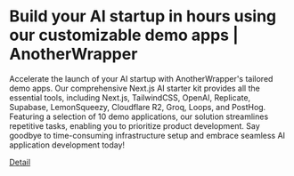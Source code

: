 # Build your AI startup in hours using our customizable demo apps | AnotherWrapper

Accelerate the launch of your AI startup with AnotherWrapper's tailored demo apps. Our comprehensive Next.js AI starter kit provides all the essential tools, including Next.js, TailwindCSS, OpenAI, Replicate, Supabase, LemonSqueezy, Cloudflare R2, Groq, Loops, and PostHog. Featuring a selection of 10 demo applications, our solution streamlines repetitive tasks, enabling you to prioritize product development. Say goodbye to time-consuming infrastructure setup and embrace seamless AI application development today! 

[Detail](https://eduitfree.com/courses/build-your-ai-startup-in-hours-using-our-customizable-demo-apps-anotherwrapper)